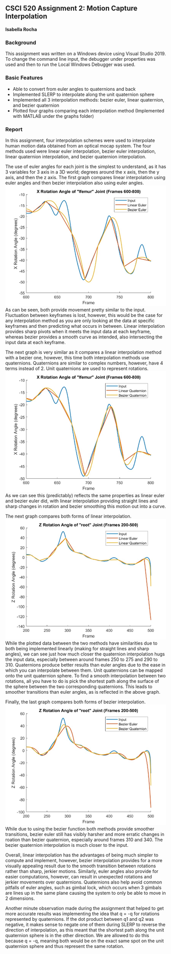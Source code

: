 ## **CSCI 520 Assignment 2: Motion Capture Interpolation**  
#### Isabella Rocha

### **Background**
This assignment was written on a Windows device using Visual Studio 2019. To change the command line input, the debugger under properties was used and then to run the Local Windows Debugger was used.

### **Basic Features**
* Able to convert from euler angles to quaternions and back
* Implemented SLERP to interpolate along the unit quaternion sphere
* Implemented all 3 interpolation methods: bezier euler, linear quaternion, and bezier quaternion
* Plotted four graphs comparing each interpolation method (Implemented with MATLAB under the graphs folder)

### **Report**

In this assignment, four interpolation schemes were used to interpolate human motion data obtained from an optical mocap system. The four methods used were linear euler interpolation, bezier euler interpolation, linear quaternion interpolation, and bezier quaternion interpolation.

The use of euler angles for each joint is the simplest to understand, as it has 3 variables for 3 axis in a 3D world; degrees around the x axis, then the y axis, and then the z axis. The first graph compares linear interpolation using euler angles and then bezier interpolation also using euler angles.
![Graph 1](Graphs/Graph1fig.jpg)
As can be seen, both provide movement pretty similar to the input. Fluctuation between keyframes is lost, however, this would be the case for any interpolation method as you are only looking at the data at specific keyframes and then predicting what occurs in between. Linear interpolation provides sharp pivots when it meets the input data at each keyframe, whereas bezier provides a smooth curve as intended, also intersecting the input data at each keyframe.

The next graph is very similar as it compares a linear interpolation method with a bezier one, however, this time both interpolation methods use quaternions. Quaternions are similar to complex numbers, however, have 4 terms instead of 2. Unit quaternions are used to represent rotations.
![Graph 2](Graphs/Graph2fig.jpg)
As we can see this (predictably) reflects the same properties as linear euler and bezier euler did, with linear interpolation providing straight lines and sharp changes in rotation and bezier smoothing this motion out into a curve.

The next graph compares both forms of linear interpolation.
![Graph 3](Graphs/Graph3fig.jpg)
While the plotted data between the two methods have similarities due to both being implemented linearly (making for straight lines and sharp angles), we can see just how much closer the quaternion interpolation hugs the input data, especially between around frames 250 to 275 and 290 to 310. Quaternions produce better results than euler angles due to the ease in which you can interpolate between them. Unit quaternions can be mapped onto the unit quaternion sphere. To find a smooth interpolation between two rotations, all you have to do is pick the shortest path along the surface of the sphere between the two corresponding quaternions. This leads to smoother transitions than euler angles, as is reflected in the above graph.

Finally, the last graph compares both forms of bezier interpolation.
![Graph 4](Graphs/Graph4fig.jpg)
While due to using the bezier function both methods provide smoother transitions, bezier euler still has visibly harsher and more erratic changes in roation than bezier quaternion, especially around frames 310 and 340. The bezier quaternion interpolation is much closer to the input.

Overall, linear interpolation has the advantages of being much simpler to compute and implement, however, bezier interpolation provides for a more visually appealing result due to the smooth transition between rotations rather than sharp, jerkier motions. Similarly, euler angles also provide for easier computations, however, can result in unexpected rotations and jerkier movements over quaternions. Quaternions also help avoid common pitfalls of euler angles, such as gimbal lock, which occurs when 3 gimbals are lines up in the same plane causing the system to only be able to move in 2 dimensions.

Another minute observation made during the assignment that helped to get more accurate results was implementing the idea that q = -q for rotations represented by quaternions. If the dot product between q1 and q2 was negative, it makes sense to negate one of them during SLERP to reverse the direction of interpolation, as this meant that the shortest path along the unit quaternion sphere is in the other direction. We are allowed to do this because q = -q, meaning both would be on the exact same spot on the unit quaternion sphere and thus represent the same rotation.
